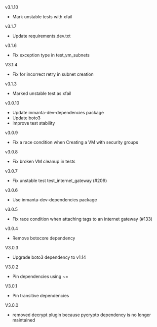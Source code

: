 v3.1.10
- Mark unstable tests with xfail

v3.1.7
- Update requirements.dev.txt

v3.1.6
- Fix exception type in test_vm_subnets

V3.1.4
- Fix for incorrect retry in subnet creation

v3.1.3
- Marked unstable test as xfail

v3.0.10
- Update inmanta-dev-dependencies package
- Update boto3
- Improve test stability

v3.0.9
 - Fix a race condition when Creating a VM with security groups

v3.0.8
 - Fix broken VM cleanup in tests

v3.0.7
 - Fix unstable test test_internet_gateway (#209)

v3.0.6
 - Use inmanta-dev-dependencies package

v3.0.5
 - Fix race condition when attaching tags to an internet gateway (#133)

v3.0.4
 - Remove botocore dependency

V3.0.3
 - Upgrade boto3 dependency to v1.14

V3.0.2
 - Pin dependencies using ~=

V3.0.1
 - Pin transitive dependencies

V3.0.0
 - removed decrypt plugin because pycrypto dependency is no longer maintained
